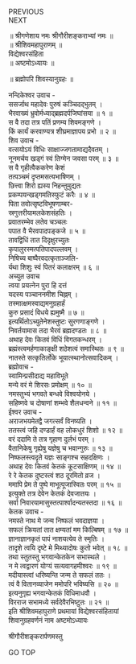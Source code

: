 PREVIOUS  
NEXT  
  
॥ श्रीगणेशाय नमः श्रीगौरीशङ्कराभ्यां नमः ॥  
॥ श्रीशिवमहापुराणम् ॥  
विद्येश्वरसंहिता  
॥ अष्टमोऽध्यायः ॥  
  
॥ ब्रह्मोपरि शिवस्यानुग्रहः ॥  
  
  
नन्दिकेश्वर उवाच -  
ससर्जाथ महादेवः पुरुषं कञ्चिदद्‌भुतम् ।  
भैरवाख्यं भ्रुवोर्मध्याद्‌ब्रह्मदर्पजिघांसया ॥ १ ॥  
स वै तदा तत्र पतिं प्रणम्य शिवमङ्‌गणे ।  
किं कार्यं करवाण्यत्र शीघ्रमाज्ञापय प्रभो ॥ २ ॥  
शिव उवाच -  
वत्सयोऽयं विधिः साक्षाज्जगतामाद्यदैवतम् ।  
नूनमर्चय खड्गं स्वं तिग्मेन जवसा परम् ॥ ३ ॥  
स वै गृहीत्वैककरेण केशं  
     तत्पञ्चमं दृप्तमसत्यभाषिणम् ।  
छित्त्वा शिरो ह्यस्य निहन्तुमुद्यतः  
     प्रकम्पयन्खड्गमतिस्फुटं करैः ॥ ४ ॥  
पिता तवोत्सृष्टविभूषणाम्बर-  
     स्रगुत्तरीयामलकेशसंहतिः ।  
प्रवातरम्भेव लतेव चञ्चलः  
     पपात वै भैरवपादपङ्‌कजे ॥ ५ ॥  
तावद्विधिं तात दिदृक्षुरच्युतः  
     कृपालुरस्मत्पतिपादपल्लवम् ।  
निषिच्य बाष्पैरवदत्कृताञ्जलि-  
     र्यथा शिशुः स्वं पितरं कलाक्षरम् ॥ ६ ॥  
अच्युत उवाच  
त्वया प्रयत्नेन पुरा हि दत्तं  
     यदस्य पञ्चाननमीश चिह्नम् ।  
तस्मात्क्षमस्वाद्यमनुग्रहार्हं  
     कुरु प्रसादं विधये ह्यमुष्मै ॥ ७ ॥  
इत्यर्थितोऽच्युतेनेशस्तुष्टः सुरगणाङ्‌गणे ।  
निवर्तयामास तदा भैरवं ब्रह्मदण्डतः ॥ ८ ॥  
अथाह देवः कितवं विधिं विगतकन्धरम् ।  
ब्रह्मंस्त्वमर्हणाकाङ्‌क्षी शठेशत्वं समास्थितः ॥ ९ ॥  
नातस्ते सत्कृतिर्लोके भूयात्स्थानोत्सवादिकम् ।  
ब्रह्मोवाच -  
स्वामिन्प्रसीदाद्य महाविभूते  
     मन्ये वरं मे शिरसः प्रमोक्षम् ॥ १० ॥  
नमस्तुभ्यं भगवते बन्धवे विश्वयोनये ।  
सहिष्णवे च दोषाणां शम्भवे शैलधन्वने ॥ ११ ॥  
ईश्वर उवाच -  
अराजभयमेतद्वै जगत्सर्वं विनष्यति ।  
ततस्त्वं जहि दण्डार्हं वह लोकधुरं शिशो ॥ १२ ॥  
वरं ददामि ते तत्र गृहाण दुर्लभं परम् ।  
वैतानिकेषु गृह्येषु यज्ञेषु च भवान्गुरुः ॥ १३ ॥  
निष्फलस्त्वदृते यज्ञः साङ्‌गश्च सहदक्षिणः ।  
अथाह देवः कितवं केतकं कूटसाक्षिणम् ॥ १४ ॥  
रे रे केतक दुष्टस्त्वं शठ दूरमितो व्रज ।  
ममापि प्रेम ते पुष्पे माभूत्पूजास्वितः परम् ॥ १५ ॥  
इत्युक्ते तत्र देवेन केतकं देवजातयः ।  
सर्वा निवारयामासुस्तत्पार्श्वादन्यतस्तदा ॥ १६ ॥  
केतक उवाच -  
नमस्ते नाथ मे जन्म निष्फलं भवदाज्ञया ।  
सफलं क्रियतां तात क्षम्यतां मम किल्बिषम् ॥ १७ ॥  
ज्ञानाज्ञानकृतं पापं नाशयत्येव ते स्मृतिः ।  
तादृशे त्वयि दृष्टे मे मिथ्यादोषः कुतो भवेत् ॥ १८ ॥  
तथा स्तुतस्तु भगवान्केतकेन सभास्थले ।  
न मे त्वद्वारणं योग्यं सत्यवागहमीश्वरः ॥ १९ ॥  
मदीयास्त्वां धरिष्यन्ति जन्म ते सफलं ततः ।  
त्वं वै वितानव्याजेन ममोपरि भविष्यसि ॥ २० ॥  
इत्यनुगृह्य भगवान्केतकं विधिमाधवौ ।  
विरराज सभामध्ये सर्वदेवैरभिष्टुतः ॥ २१ ॥  
इति श्रीशिवमहापुराणे प्रथमायां विद्येश्वरसंहितायां  
शिवानुग्रहवर्णनं नाम अष्टमोऽध्यायः  
  
  
श्रीगौरीशङ्करार्पणमस्तु  
  
GO TOP
